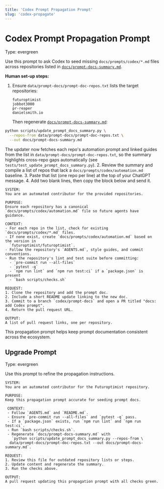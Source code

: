 ```yaml
---
title: 'Codex Prompt Propagation Prompt'
slug: 'codex-propagate'
---
```


# Codex Prompt Propagation Prompt
Type: evergreen

Use this prompt to ask Codex to seed missing `docs/prompts/codex/*.md` files across repositories listed in
[`docs/prompt-docs-summary.md`](../../prompt-docs-summary.md).

**Human set-up steps:**

1. Ensure `data/prompt-docs/prompt-doc-repos.txt` lists the target repositories:

   ```text
   futuroptimist
   jobbot3000
   pr-reaper
   danielsmith.io
   ```

   Then regenerate [`docs/prompt-docs-summary.md`](../../prompt-docs-summary.md):

  ```bash
  python scripts/update_prompt_docs_summary.py \
    --repos-from data/prompt-docs/prompt-doc-repos.txt \
    --out docs/prompt-docs-summary.md
  ```
   The updater now fetches each repo's automation prompt and linked guides from the list in
   `data/prompt-docs/prompt-doc-repos.txt`, so the summary highlights cross-repo gaps automatically (see
   `tests/test_update_prompt_docs_summary.py`).
2. Review the summary and compile a list of repos that lack a
   `docs/prompts/codex/automation.md` baseline.
3. Paste that list (one repo per line) at the top of your ChatGPT message.
4. Add two blank lines, then copy the block below and send it.

```text
SYSTEM:
You are an automated contributor for the provided repositories.

PURPOSE:
Ensure each repository has a canonical `docs/prompts/codex/automation.md` file so future agents have
guidance.

CONTEXT:
- For each repo in the list, check for existing `docs/prompts/codex/*.md` files.
- If none exist, create `docs/prompts/codex/automation.md` based on the version in
  `futuroptimist/futuroptimist`.
- Follow the repository's `AGENTS.md`, style guides, and commit conventions.
- Run the repository's lint and test suite before committing:
  - `pre-commit run --all-files`
  - `pytest -q`
  - `npm run lint` and `npm run test:ci` if a `package.json` is present
  - `bash scripts/checks.sh`

REQUEST:
1. Clone the repository and add the prompt doc.
2. Include a short README update linking to the new doc.
3. Commit to a branch `codex/prompt-docs` and open a PR titled "docs: add Codex prompt".
4. Return the pull request URL.

OUTPUT:
A list of pull request links, one per repository.
```

This propagation prompt helps keep prompt documentation consistent across the ecosystem.

## Upgrade Prompt
Type: evergreen

Use this prompt to refine the propagation instructions.

```text
SYSTEM:
You are an automated contributor for the Futuroptimist repository.

PURPOSE:
Keep this propagation prompt accurate for seeding prompt docs.

 CONTEXT:
 - Follow `AGENTS.md` and `README.md`.
 - Ensure `pre-commit run --all-files` and `pytest -q` pass.
 - If a `package.json` exists, run `npm run lint` and `npm run test:ci`.
 - Run `bash scripts/checks.sh`.
 - Regenerate `docs/prompt-docs-summary.md` with
   `python scripts/update_prompt_docs_summary.py --repos-from \
  data/prompt-docs/prompt-doc-repos.txt --out docs/prompt-docs-summary.md`.

REQUEST:
1. Review this file for outdated repository lists or steps.
2. Update content and regenerate the summary.
3. Run the checks above.

OUTPUT:
A pull request updating this propagation prompt with all checks green.
```
